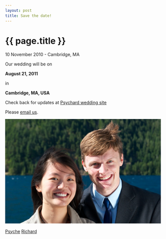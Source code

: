 ```yaml
---
layout: post
title: Save the date!
---
```


{{ page.title }}
================

<p class="meta">10 November 2010 - Cambridge, MA</p>

Our wedding will be on 

<b>August 21, 2011</b>

in

<b>Cambridge, MA, USA</b>

Check back for updates at [Psychard wedding site](http://www.psychard.com/)

Please [email us](mailto:both@psychard.com).

<img src="/images/psychard_wa.jpg" width = "600" alt="Psychard in Port Angeles, WA"/>


[Psyche](http://www.psycheloui.com/)
[Richard](http://www.richardhenrywest.com/)